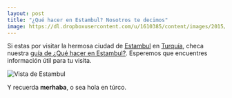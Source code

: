 ```yaml
---
layout: post
title: "¿Qué hacer en Estambul? Nosotros te decimos"
image: https://dl.dropboxusercontent.com/u/1610385/content/images/2015/04/2014-12-19-15-01-19.jpg
---
```

Si estas por visitar la hermosa ciudad de [Estambul](/tag/estambul) en [Turquía](/tag/turquia), checa nuestra [guía de ¿Qué hacer en Estambul?](/estambul). Esperemos que encuentres información útil para tu visita.

![Vista de Estambul](https://dl.dropboxusercontent.com/u/1610385/content/images/2015/04/2014-12-19-15-01-19-1.jpg)

Y recuerda **merhaba**, o sea hola en túrco.